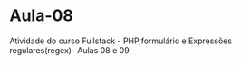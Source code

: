 # Aula-08
<p>Atividade do curso Fullstack - PHP,formulário e Expressões regulares(regex)- Aulas 08 e 09</p>
